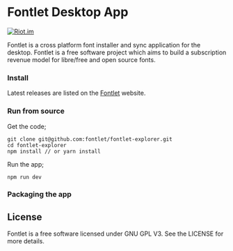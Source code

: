 # Fontlet Desktop App

[![Riot.im](https://img.shields.io/badge/chat-Riot.im-lightgrey.svg)](https://riot.im/app/#/room/!ZAweBlRCmLHmHrgZek:matrix.org)

Fontlet is a cross platform font installer and sync application for the desktop. Fontlet is a free software project which aims to build a subscription revenue model for libre/free and open source fonts.


### Install

Latest releases are listed on the [Fontlet](fontlet.app) website.

### Run from source

Get the code;

```
git clone git@github.com:fontlet/fontlet-explorer.git
cd fontlet-explorer
npm install // or yarn install
```

Run the app;

```
npm run dev
```

### Packaging the app

## License
Fontlet is a free software licensed under GNU GPL V3. See the LICENSE for more details.
